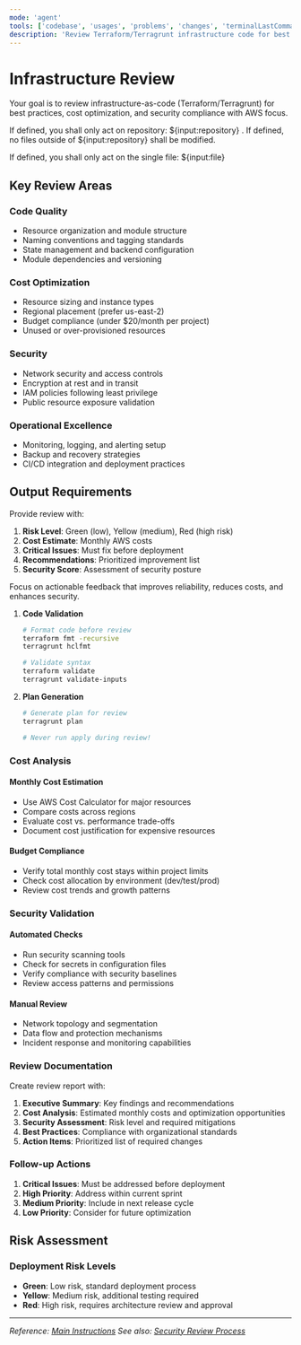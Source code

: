 ```yaml
---
mode: 'agent'
tools: ['codebase', 'usages', 'problems', 'changes', 'terminalLastCommand', 'githubRepo', 'editFiles', 'runCommands', 'get_syntax_docs', 'mermaid-diagram-validator', 'mermaid-diagram-preview']
description: 'Review Terraform/Terragrunt infrastructure code for best practices, cost optimization, and security'
---
```


# Infrastructure Review

Your goal is to review infrastructure-as-code (Terraform/Terragrunt) for best practices,
cost optimization, and security compliance with AWS focus.

If defined, you shall only act on repository: ${input:repository} . If defined, no files
outside of ${input:repository} shall be modified.

If defined, you shall only act on the single file: ${input:file}

## Key Review Areas

### Code Quality
- Resource organization and module structure
- Naming conventions and tagging standards
- State management and backend configuration
- Module dependencies and versioning

### Cost Optimization
- Resource sizing and instance types
- Regional placement (prefer us-east-2)
- Budget compliance (under $20/month per project)
- Unused or over-provisioned resources

### Security
- Network security and access controls
- Encryption at rest and in transit
- IAM policies following least privilege
- Public resource exposure validation

### Operational Excellence
- Monitoring, logging, and alerting setup
- Backup and recovery strategies
- CI/CD integration and deployment practices

## Output Requirements

Provide review with:
1. **Risk Level**: Green (low), Yellow (medium), Red (high risk)
2. **Cost Estimate**: Monthly AWS costs
3. **Critical Issues**: Must fix before deployment
4. **Recommendations**: Prioritized improvement list
5. **Security Score**: Assessment of security posture

Focus on actionable feedback that improves reliability, reduces costs, and enhances security.

1. **Code Validation**
   ```bash
   # Format code before review
   terraform fmt -recursive
   terragrunt hclfmt

   # Validate syntax
   terraform validate
   terragrunt validate-inputs
   ```

2. **Plan Generation**
   ```bash
   # Generate plan for review
   terragrunt plan

   # Never run apply during review!
   ```

### Cost Analysis

#### Monthly Cost Estimation
- Use AWS Cost Calculator for major resources
- Compare costs across regions
- Evaluate cost vs. performance trade-offs
- Document cost justification for expensive resources

#### Budget Compliance
- Verify total monthly cost stays within project limits
- Check cost allocation by environment (dev/test/prod)
- Review cost trends and growth patterns

### Security Validation

#### Automated Checks
- Run security scanning tools
- Check for secrets in configuration files
- Verify compliance with security baselines
- Review access patterns and permissions

#### Manual Review
- Network topology and segmentation
- Data flow and protection mechanisms
- Incident response and monitoring capabilities

### Review Documentation

Create review report with:

1. **Executive Summary**: Key findings and recommendations
2. **Cost Analysis**: Estimated monthly costs and optimization opportunities
3. **Security Assessment**: Risk level and required mitigations
4. **Best Practices**: Compliance with organizational standards
5. **Action Items**: Prioritized list of required changes

### Follow-up Actions

1. **Critical Issues**: Must be addressed before deployment
2. **High Priority**: Address within current sprint
3. **Medium Priority**: Include in next release cycle
4. **Low Priority**: Consider for future optimization


## Risk Assessment

### Deployment Risk Levels
- **Green**: Low risk, standard deployment process
- **Yellow**: Medium risk, additional testing required
- **Red**: High risk, requires architecture review and approval

---

*Reference: [Main Instructions](../copilot-instructions.md)*
*See also: [Security Review Process](security-review.prompt.md)*
